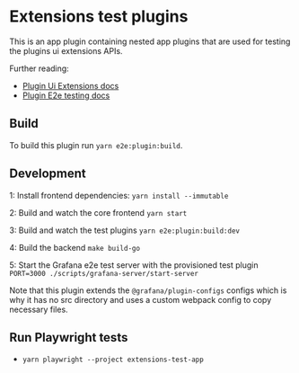 # Extensions test plugins

This is an app plugin containing nested app plugins that are used for testing the plugins ui extensions APIs.

Further reading:

- [Plugin Ui Extensions docs](https://grafana.com/developers/plugin-tools/how-to-guides/ui-extensions/)
- [Plugin E2e testing docs](https://grafana.com/developers/plugin-tools/e2e-test-a-plugin/introduction)

## Build

To build this plugin run `yarn e2e:plugin:build`.

## Development

1: Install frontend dependencies:
`yarn install --immutable`

2: Build and watch the core frontend
`yarn start`

3: Build and watch the test plugins
`yarn e2e:plugin:build:dev`

4: Build the backend
`make build-go`

5: Start the Grafana e2e test server with the provisioned test plugin
`PORT=3000 ./scripts/grafana-server/start-server`

Note that this plugin extends the `@grafana/plugin-configs` configs which is why it has no src directory and uses a custom webpack config to copy necessary files.

## Run Playwright tests

- `yarn playwright --project extensions-test-app`
